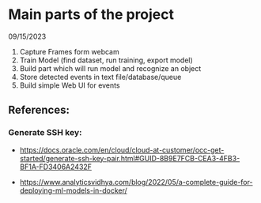 # Main parts of the project
09/15/2023
1. Capture Frames form webcam
2. Train Model (find dataset, run training, export model)
3. Build part which will run model and recognize an object
4. Store detected events in text file/database/queue
5. Build simple Web UI for events 


## References:
### Generate SSH key:

- https://docs.oracle.com/en/cloud/cloud-at-customer/occ-get-started/generate-ssh-key-pair.html#GUID-8B9E7FCB-CEA3-4FB3-BF1A-FD3406A2432F

- https://www.analyticsvidhya.com/blog/2022/05/a-complete-guide-for-deploying-ml-models-in-docker/
